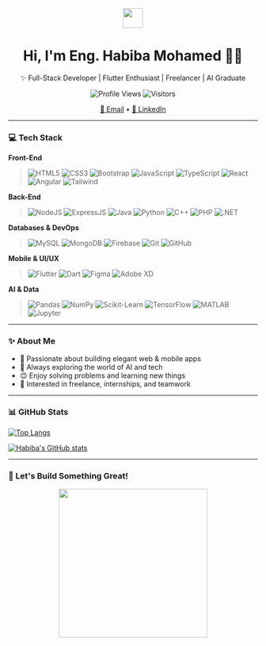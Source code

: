 <div align="center">

<img src="https://media.giphy.com/media/hvRJCLFzcasrR4ia7z/giphy.gif" width="40px">
<h1>Hi, I'm Eng. Habiba Mohamed 👩‍💻</h1>
<p>✨ Full-Stack Developer | Flutter Enthusiast | Freelancer | AI Graduate</p>

![Profile Views](https://komarev.com/ghpvc/?username=Habiba-Mohamed5&style=flat&color=orange&label=PROFILE+VIEWS)
![Visitors](https://hits.seeyoufarm.com/api/count/incr/badge.svg?url=https%3A%2F%2Fgithub.com%2FHabiba-Mohamed5&count_bg=%2379C83D&title_bg=%23555555&icon=github.svg&icon_color=%23E7E7E7&title=Visitors&edge_flat=false)

<a href="mailto:habiba5143m@gmail.com">📰 Email</a> •
<a href="https://www.linkedin.com/in/habiba-mohamed-88901328a">🔗 LinkedIn</a>

</div>

---

### 💻 Tech Stack

**Front-End**
> ![HTML5](https://img.shields.io/badge/HTML5-E34F26?style=flat&logo=html5&logoColor=white)
![CSS3](https://img.shields.io/badge/CSS3-1572B6?style=flat&logo=css3&logoColor=white)
![Bootstrap](https://img.shields.io/badge/Bootstrap-563D7C?style=flat&logo=bootstrap&logoColor=white)
![JavaScript](https://img.shields.io/badge/JavaScript-F7DF1E?style=flat&logo=javascript&logoColor=black)
![TypeScript](https://img.shields.io/badge/TypeScript-007ACC?style=flat&logo=typescript&logoColor=white)
![React](https://img.shields.io/badge/React-20232A?style=flat&logo=react&logoColor=61DAFB)
![Angular](https://img.shields.io/badge/Angular-DD0031?style=flat&logo=angular&logoColor=white)
![Tailwind](https://img.shields.io/badge/Tailwind_CSS-38B2AC?style=flat&logo=tailwind-css&logoColor=white)

**Back-End**
> ![NodeJS](https://img.shields.io/badge/Node.js-339933?style=flat&logo=node.js&logoColor=white)
![ExpressJS](https://img.shields.io/badge/Express.js-000000?style=flat&logo=express&logoColor=white)
![Java](https://img.shields.io/badge/Java-ED8B00?style=flat&logo=java&logoColor=white)
![Python](https://img.shields.io/badge/Python-3776AB?style=flat&logo=python&logoColor=white)
![C++](https://img.shields.io/badge/C++-00599C?style=flat&logo=c%2B%2B&logoColor=white)
![PHP](https://img.shields.io/badge/PHP-777BB4?style=flat&logo=php&logoColor=white)
![.NET](https://img.shields.io/badge/.NET-512BD4?style=flat&logo=dotnet&logoColor=white)

**Databases & DevOps**
> ![MySQL](https://img.shields.io/badge/MySQL-4479A1?style=flat&logo=mysql&logoColor=white)
![MongoDB](https://img.shields.io/badge/MongoDB-47A248?style=flat&logo=mongodb&logoColor=white)
![Firebase](https://img.shields.io/badge/Firebase-ffca28?style=flat&logo=firebase&logoColor=black)
![Git](https://img.shields.io/badge/Git-F05032?style=flat&logo=git&logoColor=white)
![GitHub](https://img.shields.io/badge/GitHub-181717?style=flat&logo=github&logoColor=white)

**Mobile & UI/UX**
> ![Flutter](https://img.shields.io/badge/Flutter-02569B?style=flat&logo=flutter&logoColor=white)
![Dart](https://img.shields.io/badge/Dart-0175C2?style=flat&logo=dart&logoColor=white)
![Figma](https://img.shields.io/badge/Figma-F24E1E?style=flat&logo=figma&logoColor=white)
![Adobe XD](https://img.shields.io/badge/AdobeXD-FF61F6?style=flat&logo=adobe-xd&logoColor=white)

**AI & Data**
> ![Pandas](https://img.shields.io/badge/Pandas-150458?style=flat&logo=pandas&logoColor=white)
![NumPy](https://img.shields.io/badge/Numpy-013243?style=flat&logo=numpy&logoColor=white)
![Scikit-Learn](https://img.shields.io/badge/scikit--learn-F7931E?style=flat&logo=scikit-learn&logoColor=white)
![TensorFlow](https://img.shields.io/badge/TensorFlow-FF6F00?style=flat&logo=tensorflow&logoColor=white)
![MATLAB](https://img.shields.io/badge/MATLAB-0076A8?style=flat&logo=mathworks&logoColor=white)
![Jupyter](https://img.shields.io/badge/Jupyter-F37626?style=flat&logo=jupyter&logoColor=white)

---

### ✨ About Me

- 💪 Passionate about building elegant web & mobile apps
- 🧠 Always exploring the world of AI and tech
- 😊 Enjoy solving problems and learning new things
- 🤍 Interested in freelance, internships, and teamwork

---

### 📊 GitHub Stats

[![Top Langs](https://github-readme-stats.vercel.app/api/top-langs/?username=Habiba-Mohamed5&layout=compact&theme=default)](https://github.com/Habiba-Mohamed5)

[![Habiba's GitHub stats](https://github-readme-stats.vercel.app/api?username=Habiba-Mohamed5&show_icons=true&theme=default)](https://github.com/Habiba-Mohamed5)

---

### 🚀 Let's Build Something Great!

<div align="center">
  <img src="https://media.giphy.com/media/L1R1tvI9svkIWwpVYr/giphy.gif" width="300"/>
</div>


